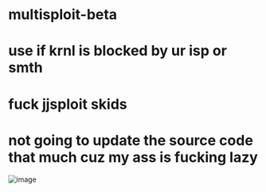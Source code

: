 # multisploit-beta
# use if krnl is blocked by ur isp or smth
# fuck jjsploit skids
# not going to update the source code that much cuz my ass is fucking lazy
![image](https://user-images.githubusercontent.com/87015375/174795338-e1af5748-9822-4a7a-8f3f-7781b256c037.png)

